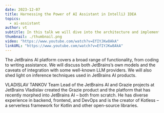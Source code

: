 ```yaml
---
date: 2023-12-07
title: Harnessing the Power of AI Assistant in IntelliJ IDEA
topics:
  - ai-assistant
author: vt
subtitle: In this talk we will dive into the architecture and implementation of JetBrains AI – the backbone of AI Assistant in JetBrains IDEs, Grazie, and other JetBrains products.
thumbnail: ./thumbnail.png
video: "https://www.youtube.com/watch?v=EfIYJKw8AkA"
linkURL: "https://www.youtube.com/watch?v=EfIYJKw8AkA"
---
```


The JetBrains AI platform covers a broad range of functionality, from coding to writing assistance. We will discuss both JetBrains’s own models and the caveats of integration with some well-known LLM providers. We will also shed light on inference techniques used in JetBrains AI products.

VLADISLAV TANKOV
Team Lead of the JetBrains AI and Grazie projects at JetBrains
Vladislav created the Grazie product and the platform that has recently morphed into JetBrains AI – both from scratch. He has diverse experience in backend, frontend, and DevOps and is the creator of Kotless – a serverless framework for Kotlin and other open-source libraries.
